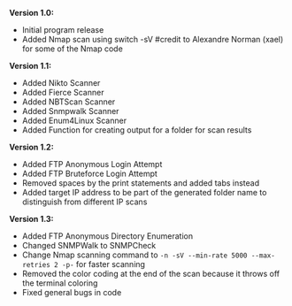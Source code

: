**Version 1.0:**
- Initial program release
- Added Nmap scan using switch -sV #credit to Alexandre Norman (xael) for some of the Nmap code 

**Version 1.1:**
- Added Nikto Scanner
- Added Fierce Scanner
- Added NBTScan Scanner
- Added Snmpwalk Scanner
- Added Enum4Linux Scanner
- Added Function for creating output for a folder for scan results

**Version 1.2:**
- Added FTP Anonymous Login Attempt
- Added FTP Bruteforce Login Attempt
- Removed spaces by the print statements and added tabs instead
- Added target IP address to be part of the generated folder name to distinguish from different IP scans

**Version 1.3:**
- Added FTP Anonymous Directory Enumeration
- Changed SNMPWalk to SNMPCheck
- Change Nmap scanning command to `-n -sV --min-rate 5000 --max-retries 2 -p-` for faster scanning
- Removed the color coding at the end of the scan because it throws off the terminal coloring
- Fixed general bugs in code